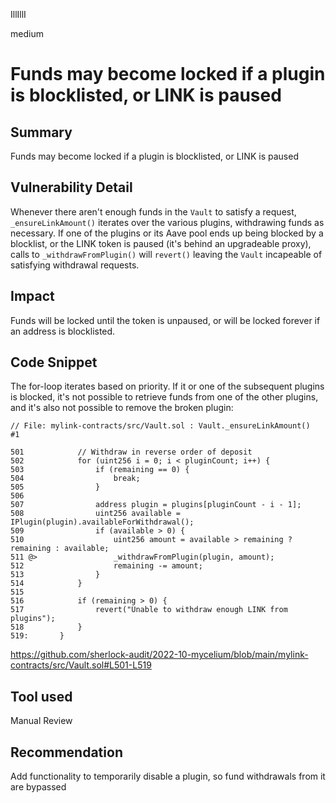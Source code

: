 IllIllI

medium

# Funds may become locked if a plugin is blocklisted, or LINK is paused

## Summary
Funds may become locked if a plugin is blocklisted, or LINK is paused

## Vulnerability Detail
Whenever there aren't enough funds in the `Vault` to satisfy a request, `_ensureLinkAmount()` iterates over the various plugins, withdrawing funds as necessary. If one of the plugins or its Aave pool ends up being blocked by a blocklist, or the LINK token is paused (it's behind an upgradeable proxy), calls to `_withdrawFromPlugin()` will `revert()` leaving the `Vault` incapeable of satisfying withdrawal requests.

## Impact
Funds will be locked until the token is unpaused, or will be locked forever if an address is blocklisted.

## Code Snippet
The for-loop iterates based on priority. If it or one of the subsequent plugins is blocked, it's not possible to retrieve funds from one of the other plugins, and it's also not possible to remove the broken plugin:
```solidity
// File: mylink-contracts/src/Vault.sol : Vault._ensureLinkAmount()   #1

501            // Withdraw in reverse order of deposit
502            for (uint256 i = 0; i < pluginCount; i++) {
503                if (remaining == 0) {
504                    break;
505                }
506    
507                address plugin = plugins[pluginCount - i - 1];
508                uint256 available = IPlugin(plugin).availableForWithdrawal();
509                if (available > 0) {
510                    uint256 amount = available > remaining ? remaining : available;
511 @>                 _withdrawFromPlugin(plugin, amount);
512                    remaining -= amount;
513                }
514            }
515    
516            if (remaining > 0) {
517                revert("Unable to withdraw enough LINK from plugins");
518            }
519:       }
```
https://github.com/sherlock-audit/2022-10-mycelium/blob/main/mylink-contracts/src/Vault.sol#L501-L519

## Tool used

Manual Review

## Recommendation
Add functionality to temporarily disable a plugin, so fund withdrawals from it are bypassed

